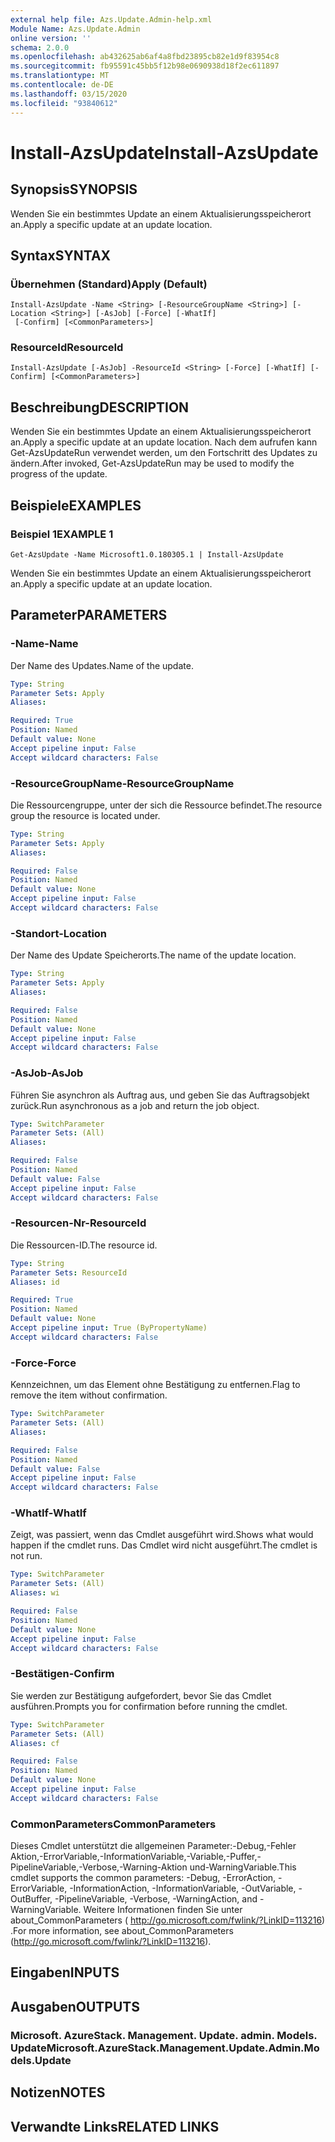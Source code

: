 ```yaml
---
external help file: Azs.Update.Admin-help.xml
Module Name: Azs.Update.Admin
online version: ''
schema: 2.0.0
ms.openlocfilehash: ab432625ab6af4a8fbd23895cb82e1d9f83954c8
ms.sourcegitcommit: fb95591c45bb5f12b98e0690938d18f2ec611897
ms.translationtype: MT
ms.contentlocale: de-DE
ms.lasthandoff: 03/15/2020
ms.locfileid: "93840612"
---
```

# <span data-ttu-id="891e8-101">Install-AzsUpdate</span><span class="sxs-lookup"><span data-stu-id="891e8-101">Install-AzsUpdate</span></span>

## <span data-ttu-id="891e8-102">Synopsis</span><span class="sxs-lookup"><span data-stu-id="891e8-102">SYNOPSIS</span></span>
<span data-ttu-id="891e8-103">Wenden Sie ein bestimmtes Update an einem Aktualisierungsspeicherort an.</span><span class="sxs-lookup"><span data-stu-id="891e8-103">Apply a specific update at an update location.</span></span>

## <span data-ttu-id="891e8-104">Syntax</span><span class="sxs-lookup"><span data-stu-id="891e8-104">SYNTAX</span></span>

### <span data-ttu-id="891e8-105">Übernehmen (Standard)</span><span class="sxs-lookup"><span data-stu-id="891e8-105">Apply (Default)</span></span>
```
Install-AzsUpdate -Name <String> [-ResourceGroupName <String>] [-Location <String>] [-AsJob] [-Force] [-WhatIf]
 [-Confirm] [<CommonParameters>]
```

### <span data-ttu-id="891e8-106">ResourceId</span><span class="sxs-lookup"><span data-stu-id="891e8-106">ResourceId</span></span>
```
Install-AzsUpdate [-AsJob] -ResourceId <String> [-Force] [-WhatIf] [-Confirm] [<CommonParameters>]
```

## <span data-ttu-id="891e8-107">Beschreibung</span><span class="sxs-lookup"><span data-stu-id="891e8-107">DESCRIPTION</span></span>
<span data-ttu-id="891e8-108">Wenden Sie ein bestimmtes Update an einem Aktualisierungsspeicherort an.</span><span class="sxs-lookup"><span data-stu-id="891e8-108">Apply a specific update at an update location.</span></span> <span data-ttu-id="891e8-109">Nach dem aufrufen kann Get-AzsUpdateRun verwendet werden, um den Fortschritt des Updates zu ändern.</span><span class="sxs-lookup"><span data-stu-id="891e8-109">After invoked, Get-AzsUpdateRun may be used to modify the progress of the update.</span></span>

## <span data-ttu-id="891e8-110">Beispiele</span><span class="sxs-lookup"><span data-stu-id="891e8-110">EXAMPLES</span></span>

### <span data-ttu-id="891e8-111">Beispiel 1</span><span class="sxs-lookup"><span data-stu-id="891e8-111">EXAMPLE 1</span></span>
```
Get-AzsUpdate -Name Microsoft1.0.180305.1 | Install-AzsUpdate
```

<span data-ttu-id="891e8-112">Wenden Sie ein bestimmtes Update an einem Aktualisierungsspeicherort an.</span><span class="sxs-lookup"><span data-stu-id="891e8-112">Apply a specific update at an update location.</span></span>

## <span data-ttu-id="891e8-113">Parameter</span><span class="sxs-lookup"><span data-stu-id="891e8-113">PARAMETERS</span></span>

### <span data-ttu-id="891e8-114">-Name</span><span class="sxs-lookup"><span data-stu-id="891e8-114">-Name</span></span>
<span data-ttu-id="891e8-115">Der Name des Updates.</span><span class="sxs-lookup"><span data-stu-id="891e8-115">Name of the update.</span></span>

```yaml
Type: String
Parameter Sets: Apply
Aliases:

Required: True
Position: Named
Default value: None
Accept pipeline input: False
Accept wildcard characters: False
```

### <span data-ttu-id="891e8-116">-ResourceGroupName</span><span class="sxs-lookup"><span data-stu-id="891e8-116">-ResourceGroupName</span></span>
<span data-ttu-id="891e8-117">Die Ressourcengruppe, unter der sich die Ressource befindet.</span><span class="sxs-lookup"><span data-stu-id="891e8-117">The resource group the resource is located under.</span></span>

```yaml
Type: String
Parameter Sets: Apply
Aliases:

Required: False
Position: Named
Default value: None
Accept pipeline input: False
Accept wildcard characters: False
```

### <span data-ttu-id="891e8-118">-Standort</span><span class="sxs-lookup"><span data-stu-id="891e8-118">-Location</span></span>
<span data-ttu-id="891e8-119">Der Name des Update Speicherorts.</span><span class="sxs-lookup"><span data-stu-id="891e8-119">The name of the update location.</span></span>

```yaml
Type: String
Parameter Sets: Apply
Aliases:

Required: False
Position: Named
Default value: None
Accept pipeline input: False
Accept wildcard characters: False
```

### <span data-ttu-id="891e8-120">-AsJob</span><span class="sxs-lookup"><span data-stu-id="891e8-120">-AsJob</span></span>
<span data-ttu-id="891e8-121">Führen Sie asynchron als Auftrag aus, und geben Sie das Auftragsobjekt zurück.</span><span class="sxs-lookup"><span data-stu-id="891e8-121">Run asynchronous as a job and return the job object.</span></span>

```yaml
Type: SwitchParameter
Parameter Sets: (All)
Aliases:

Required: False
Position: Named
Default value: False
Accept pipeline input: False
Accept wildcard characters: False
```

### <span data-ttu-id="891e8-122">-Resourcen-Nr</span><span class="sxs-lookup"><span data-stu-id="891e8-122">-ResourceId</span></span>
<span data-ttu-id="891e8-123">Die Ressourcen-ID.</span><span class="sxs-lookup"><span data-stu-id="891e8-123">The resource id.</span></span>

```yaml
Type: String
Parameter Sets: ResourceId
Aliases: id

Required: True
Position: Named
Default value: None
Accept pipeline input: True (ByPropertyName)
Accept wildcard characters: False
```

### <span data-ttu-id="891e8-124">-Force</span><span class="sxs-lookup"><span data-stu-id="891e8-124">-Force</span></span>
<span data-ttu-id="891e8-125">Kennzeichnen, um das Element ohne Bestätigung zu entfernen.</span><span class="sxs-lookup"><span data-stu-id="891e8-125">Flag to remove the item without confirmation.</span></span>

```yaml
Type: SwitchParameter
Parameter Sets: (All)
Aliases:

Required: False
Position: Named
Default value: False
Accept pipeline input: False
Accept wildcard characters: False
```

### <span data-ttu-id="891e8-126">-WhatIf</span><span class="sxs-lookup"><span data-stu-id="891e8-126">-WhatIf</span></span>
<span data-ttu-id="891e8-127">Zeigt, was passiert, wenn das Cmdlet ausgeführt wird.</span><span class="sxs-lookup"><span data-stu-id="891e8-127">Shows what would happen if the cmdlet runs.</span></span>
<span data-ttu-id="891e8-128">Das Cmdlet wird nicht ausgeführt.</span><span class="sxs-lookup"><span data-stu-id="891e8-128">The cmdlet is not run.</span></span>

```yaml
Type: SwitchParameter
Parameter Sets: (All)
Aliases: wi

Required: False
Position: Named
Default value: None
Accept pipeline input: False
Accept wildcard characters: False
```

### <span data-ttu-id="891e8-129">-Bestätigen</span><span class="sxs-lookup"><span data-stu-id="891e8-129">-Confirm</span></span>
<span data-ttu-id="891e8-130">Sie werden zur Bestätigung aufgefordert, bevor Sie das Cmdlet ausführen.</span><span class="sxs-lookup"><span data-stu-id="891e8-130">Prompts you for confirmation before running the cmdlet.</span></span>

```yaml
Type: SwitchParameter
Parameter Sets: (All)
Aliases: cf

Required: False
Position: Named
Default value: None
Accept pipeline input: False
Accept wildcard characters: False
```

### <span data-ttu-id="891e8-131">CommonParameters</span><span class="sxs-lookup"><span data-stu-id="891e8-131">CommonParameters</span></span>
<span data-ttu-id="891e8-132">Dieses Cmdlet unterstützt die allgemeinen Parameter:-Debug,-Fehler Aktion,-ErrorVariable,-InformationVariable,-Variable,-Puffer,-PipelineVariable,-Verbose,-Warning-Aktion und-WarningVariable.</span><span class="sxs-lookup"><span data-stu-id="891e8-132">This cmdlet supports the common parameters: -Debug, -ErrorAction, -ErrorVariable, -InformationAction, -InformationVariable, -OutVariable, -OutBuffer, -PipelineVariable, -Verbose, -WarningAction, and -WarningVariable.</span></span> <span data-ttu-id="891e8-133">Weitere Informationen finden Sie unter about_CommonParameters ( http://go.microsoft.com/fwlink/?LinkID=113216) .</span><span class="sxs-lookup"><span data-stu-id="891e8-133">For more information, see about_CommonParameters (http://go.microsoft.com/fwlink/?LinkID=113216).</span></span>

## <span data-ttu-id="891e8-134">Eingaben</span><span class="sxs-lookup"><span data-stu-id="891e8-134">INPUTS</span></span>

## <span data-ttu-id="891e8-135">Ausgaben</span><span class="sxs-lookup"><span data-stu-id="891e8-135">OUTPUTS</span></span>

### <span data-ttu-id="891e8-136">Microsoft. AzureStack. Management. Update. admin. Models. Update</span><span class="sxs-lookup"><span data-stu-id="891e8-136">Microsoft.AzureStack.Management.Update.Admin.Models.Update</span></span>

## <span data-ttu-id="891e8-137">Notizen</span><span class="sxs-lookup"><span data-stu-id="891e8-137">NOTES</span></span>

## <span data-ttu-id="891e8-138">Verwandte Links</span><span class="sxs-lookup"><span data-stu-id="891e8-138">RELATED LINKS</span></span>
